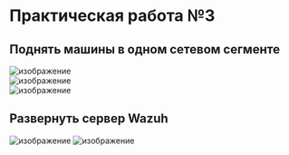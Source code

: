 # Практическая работа №3

## Поднять машины в одном сетевом сегменте
![изображение](https://github.com/user-attachments/assets/a599de1c-d7d4-480f-8cc6-e7a7fddfed31)<br />
![изображение](https://github.com/user-attachments/assets/3f514fdb-7466-4392-b69f-f4efc83aa290)<br />
![изображение](https://github.com/user-attachments/assets/cf0f5f41-8495-43b6-9da4-48bc277ba0a1)
## Развернуть сервер Wazuh
![изображение](https://github.com/user-attachments/assets/e1da6b6e-7a6b-45db-ac12-045ee0ba0730)
![изображение](https://github.com/user-attachments/assets/c7ddfc91-be89-4044-974d-e1d5f732d9c1)
